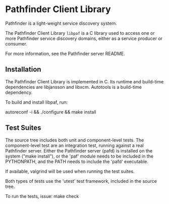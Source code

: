 # Pathfinder Client Library

Pathfinder is a light-weight service discovery system.

The Pathfinder Client Library `libpaf` is a C library used to access
one or more Pathfinder service discovery domains, either as a service
producer or consumer.

For more information, see the Pathfinder server README.

## Installation

The Pathfinder Client Library is implemented in C. Its runtime and
build-time dependencies are libjansson and libxcm. Autotools is a
build-time dependency.

To build and install libpaf, run:

autoreconf -i && ./configure && make install

## Test Suites

The source tree includes both unit and component-level tests. The
component-level test are an integration test, running against a real
Pathfinder server. Either the Pathfinder server (pafd) is installed on
the system ("make install"), or the 'paf' module needs to be included
in the PYTHONPATH, and the PATH needs to include the 'pafd'
executable.

If available, valgrind will be used when running the test suites.

Both types of tests use the 'utest' test framework, included in the
source tree.

To run the tests, issue:
make check
